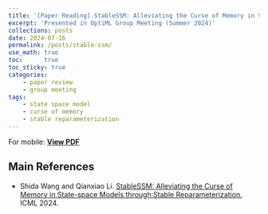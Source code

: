 ```yaml
---
title: '[Paper Reading] StableSSM: Alleviating the Curse of Memory in State-space Models through Stable Reparameterization'
excerpt: 'Presented in OptiML Group Meeting (Summer 2024)'
collections: posts
date: 2024-07-16
permalink: /posts/stable-ssm/
use_math: true
toc:      true
toc_sticky: true
categories:
    - paper review
    - group meeting
tags:
    - state space model
    - curse of memory
    - stable reparameterization
---
```


<!-- markdownlint-disable MD033 -->
<object data="/files/group_meeting/GroupMeeting240716_HanseulCho_StableSSM.pdf" width="960" height="540" type='application/pdf'></object>
For mobile: [**View PDF**](/files/group_meeting/GroupMeeting240716_HanseulCho_StableSSM.pdf)

## Main References

* Shida Wang and Qianxiao Li. [StableSSM: Alleviating the Curse of Memory in State-space Models through Stable Reparameterization.](https://arxiv.org/abs/2311.14495) ICML 2024.
